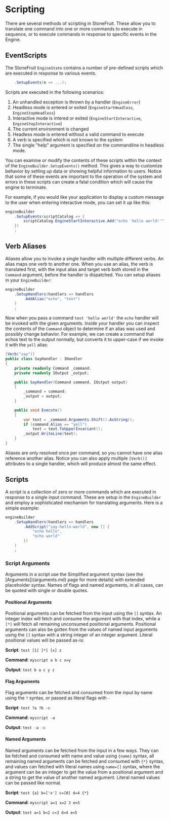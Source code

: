 # Scripting

There are several methods of scripting in StoneFruit. These allow you to translate one command into one or more commands to execute in sequence, or to execute commands in response to specific events in the Engine.

## EventScripts

The StoneFruit `EngineState` contains a number of pre-defined scripts which are executed in response to various events.

```csharp
    .SetupEvents(e => ...);
```

Scripts are executed in the following scenarios:

1. An unhandled exception is thrown by a handler (`EngineError`)
1. Headless mode is entered or exited (`EngineStartHeadless`, `EngineStopHeadless`)
1. Interactive mode is intered or exited (`EngineStartInteractive`, `EngineStopInteractive`)
1. The current environment is changed
1. Headless mode is entered without a valid command to execute
1. A verb is specified which is not known to the system
1. The single "help" argument is specified on the commandline in headless mode.

You can examine or modify the contents of these scripts within the context of the `EngineBuilder.SetupEvents()` method. This gives a way to customize behavior by setting up data or showing helpful information to users. Notice that some of these events are important to the operation of the system and errors in these scripts can create a fatal condition which will cause the engine to terminate.

For example, if you would like your application to display a custom message to the user when entering interactive mode, you can set it up like this:

```csharp
engineBuilder
    .SetupEvents(scriptCatalog => {
        scriptCatalog.EngineStartInteractive.Add("echo 'hello world!'");
    })
    ;
```

## Verb Aliases

Aliases allow you to invoke a single handler with multiple different verbs. An alias maps one verb to another one. When you use an alias, the verb is translated first, with the input alias and target verb both stored in the `Command` argument, before the handler is dispatched. You can setup aliases in your `EngineBuilder`:

```csharp
engineBuilder
    .SetupHandlers(handlers => handlers
        .AddAlias("echo", "test")
    )  
    ;
```

Now when you pass a command `test 'hello world'` the `echo` handler will be invoked with the given arguments. Inside your handler you can inspect the contents of the `Command` object to determine if an alias was used and possibly change behavior. For example, we can create a command that echos text to the output normally, but converts it to upper-case if we invoke it with the `yell` alias:

```csharp
[Verb("say")]
public class SayHandler : IHandler
{
    private readonly Command _command;
    private readonly IOutput _output;

    public SayHandler(Command command, IOutput output)
    {
        _command = command;
        _output = output;
    }

    public void Execute()
    {
        var text = _command.Arguments.Shift().AsString();
        if (command.Alias == "yell")
            text = text.ToUpperInvariant();
        _output.WriteLine(text);
    }
}
```

Aliases are only resolved once per command, so you cannot have one alias reference another alias. Notice you can also apply multiple `[Verb()]` attributes to a single handler, which will produce almost the same effect.

## Scripts

A script is a collection of zero or more commands which are executed in response to a single input command. These are setup in the `EngineBuilder` and employ a sophisticated mechanism for translating arguments. Here is a simple example:

```csharp
engineBuilder
    .SetupHandlers(handlers => handlers
        .AddScript("say-hello-world", new [] { 
            "echo hello", 
            "echo world" 
        })
    )
    ;
```

### Script Arguments

Arguments in a script use the Simplified argument syntax (see the [Arguments])(arguments.md) page for more details) with extended placeholder syntax. Names of flags and named arguments, in all cases, can be quoted with single or double quotes.

#### Positional Arguments

Positional arguments can be fetched from the input using the `[]` syntax. An integer index will fetch and consume the argument with that index, while a `[*]` will fetch all remaining unconsumed positional arguments. Positional arguments can also be gotten from the values of named input arguments using the `[]` syntax with a string integer of an integer argument. Literal positional values will be passed as-is:

**Script**: `test [1] [*] [x] z`

**Command**: `myscript a b c x=y`

**Output**: `test b a c y z`

#### Flag Arguments

Flag arguments can be fetched and consumed from the input by name using the `?` syntax, or passed as literal flags with `-`

**Script**: `test ?a ?b -c`

**Command**: `myscript -a`

**Output**: `test -a -c`

#### Named Arguments

Named arguments can be fetched from the input in a few ways. They can be fetched and consumed with name and value using `{name}` syntax, all remaining named arguments can be fetched and consumed with `{*}` syntax, and values can fetched with literal names using `name=[]` syntax, where the argument can be an integer to get the value from a positional argument and a string to get the value of another named argument. Literal named values can be passed like normal.

**Script**: `test {a} b=['x'] c=[0] d=4 {*}`

**Command**: `myscript a=1 x=2 3 e=5`

**Output**: `test a=1 b=2 c=3 d=4 e=5`